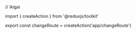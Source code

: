 // ikigai

import { createAction } from '@reduxjs/toolkit'

export const changeRoute = createAction<string>('app/changeRoute')
